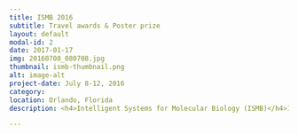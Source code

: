 ```yaml
---
title: ISMB 2016
subtitle: Travel awards & Poster prize
layout: default
modal-id: 2
date: 2017-01-17
img: 20160708_080708.jpg
thumbnail: ismb-thumbnail.png
alt: image-alt
project-date: July 8-12, 2016
category:
location: Orlando, Florida
description: <h4>Intelligent Systems for Molecular Biology (ISMB)</h4>ISMB, hosted by the International Society for Computational Biology (ISCB), is the world’s largest bioinformatics/computational biology conference. It is a multidisciplinary forum for disseminating the latest developments and applications of advanced computational methods for biological problems. In the 2 days preceding the conference, there are meetings such as the Regulatory Genomics Special Interest Group (RegGenSIG) offered to enable registered participants to learn more on the latest methods and tools within specialty research areas.<h3>Highlights</h3>Awarded the CEEHRC Travel Award valued at $1,000<br>Awarded the John Bosdet Memorial Fund valued at $500<br>First time on a plane<br>Presented a poster during the RegGenSIG & main conference<br>Awarded an outstanding poster prize during RegGenSIG<br>

---
```

